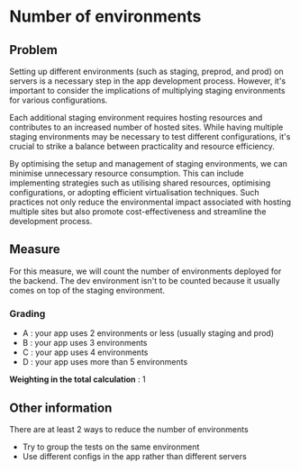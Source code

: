 # Number of environments

## Problem

Setting up different environments (such as staging, preprod, and prod) on servers is a necessary step in the app development process. However, it's important to consider the implications of multiplying staging environments for various configurations.

Each additional staging environment requires hosting resources and contributes to an increased number of hosted sites. While having multiple staging environments may be necessary to test different configurations, it's crucial to strike a balance between practicality and resource efficiency.

By optimising the setup and management of staging environments, we can minimise unnecessary resource consumption. This can include implementing strategies such as utilising shared resources, optimising configurations, or adopting efficient virtualisation techniques. Such practices not only reduce the environmental impact associated with hosting multiple sites but also promote cost-effectiveness and streamline the development process.

## Measure

For this measure, we will count the number of environments deployed for the backend. The dev environment isn't to be counted because it usually comes on top of the staging environment.

### Grading

- A : your app uses 2 environments or less (usually staging and prod)
- B : your app uses 3 environments
- C : your app uses 4 environments
- D : your app uses more than 5 environments

**Weighting in the total calculation** : 1

## Other information

There are at least 2 ways to reduce the number of environments

- Try to group the tests on the same environment
- Use different configs in the app rather than different servers
